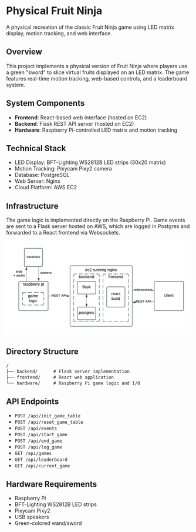 # Physical Fruit Ninja

A physical recreation of the classic Fruit Ninja game using LED matrix display, motion tracking, and web interface.

## Overview

This project implements a physical version of Fruit Ninja where players use a green "sword" to slice virtual fruits displayed on an LED matrix. The game features real-time motion tracking, web-based controls, and a leaderboard system.

## System Components

- **Frontend**: React-based web interface (hosted on EC2)
- **Backend**: Flask REST API server (hosted on EC2)
- **Hardware**: Raspberry Pi-controlled LED matrix and motion tracking

## Technical Stack

- LED Display: BFT-Lighting WS2812B LED strips (30x20 matrix)
- Motion Tracking: Pixycam Pixy2 camera
- Database: PostgreSQL
- Web Server: Nginx
- Cloud Platform: AWS EC2

## Infrastructure
The game logic is implemented directly on the Raspberry Pi. Game events are sent to a Flask server hosted on AWS, which are logged in Postgres and forwarded to a React frontend via Websockets.

![Logo](./images/fruit_ninja_infra.png)

## Directory Structure

```
/
├── backend/      # Flask server implementation
├── frontend/     # React web application
└── hardware/     # Raspberry Pi game logic and I/O
```

## API Endpoints

- `POST /api/init_game_table`
- `POST /api/reset_game_table`
- `POST /api/events`
- `POST /api/start_game`
- `POST /api/end_game`
- `POST /api/log_game`
- `GET /api/games`
- `GET /api/leaderboard`
- `GET /api/current_game`

## Hardware Requirements

- Raspberry Pi
- BFT-Lighting WS2812B LED strips
- Pixycam Pixy2
- USB speakers
- Green-colored wand/sword
